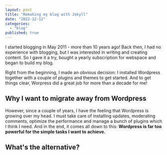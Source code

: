 ```yaml
---
layout: post
title: "Remaking my blog with Jekyll"
date: "2022-12-12"
categories: 
  - "blog"
published: true
---
```


I started blogging in May 2011 - more than 10 years ago!
Back then, I had no experience with blogging, but I was interested in writing and creating content.
So I gave it a try, bought a yearly subscription for webspace and began to build my blog.

Right from the beginning, I made an obvious decision: 
I installed Wordpress together with a couple of plugins and themes to get started.
And to get things clear, Worpress did a great job for more than a decade for me!

## Why I want to migrate away from Wordpress

However, since a couple of years, I have the feeling that Wordpress is growing over my head.
I must take care of installing updates, moderating comments, optimize the performance and manage a bunch of plugins which I think I need.
And in the end, it comes all down to this:
**Wordpress is far too powerful for the simple tasks I want to achieve.**

## What's the alternative?